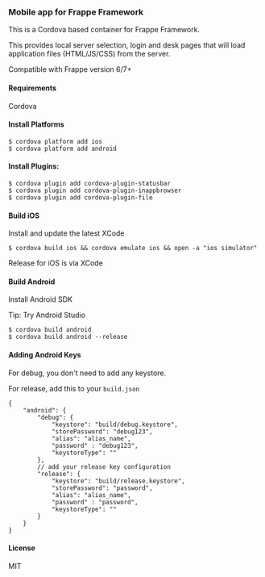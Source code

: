 ### Mobile app for Frappe Framework

This is a Cordova based container for Frappe Framework.

This provides local server selection, login and desk pages that will load application files (HTML/JS/CSS) from the server.

Compatible with Frappe version 6/7+

#### Requirements

Cordova

#### Install Platforms

```
$ cordova platform add ios
$ cordova platform add android
```

#### Install Plugins:

```
$ cordova plugin add cordova-plugin-statusbar
$ cordova plugin add cordova-plugin-inappbrowser
$ cordova plugin add cordova-plugin-file
```

#### Build iOS

Install and update the latest XCode

```
$ cordova build ios && cordova emulate ios && open -a "ios simulator"
```

Release for iOS is via XCode

#### Build Android

Install Android SDK

Tip: Try Android Studio

```
$ cordova build android
$ cordova build android --release
```

#### Adding Android Keys

For debug, you don't need to add any keystore.

For release, add this to your `build.json`
```
{
    "android": {
        "debug": {
            "keystore": "build/debug.keystore",
            "storePassword": "debug123",
            "alias": "alias_name",
            "password" : "debug123",
            "keystoreType": ""
        },
        // add your release key configuration
        "release": {
            "keystore": "build/release.keystore",
            "storePassword": "password",
            "alias": "alias_name",
            "password" : "password",
            "keystoreType": ""
        }
    }
}
```

#### License

MIT
